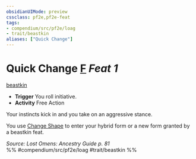 ```yaml
---
obsidianUIMode: preview
cssclass: pf2e,pf2e-feat
tags:
- compendium/src/pf2e/loag
- trait/beastkin
aliases: ["Quick Change"]
---
```

# Quick Change  [F](../../rules/core-rulebook/chapter-9-playing-the-game.md#Actions "Free Action") *Feat 1*  
[beastkin](../../rules/traits/beastkin-loag.md)  

- **Trigger** You roll initiative.
- **Activity** Free Action

Your instincts kick in and you take on an aggressive stance.

You use [Change Shape](../../rules/actions/change-shape-beastkin-loag.md) to enter your hybrid form or a new form granted by a beastkin feat.

*Source: Lost Omens: Ancestry Guide p. 81*  
%% #compendium/src/pf2e/loag #trait/beastkin %%